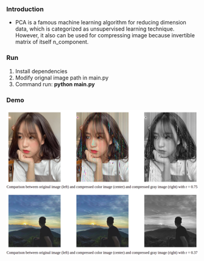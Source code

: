 ### Introduction
- PCA is a famous machine learning algorithm for reducing dimension data, which is categorized as unsupervised learning technique. However, it also can be used for compressing image because invertible matrix of itself n_component.

### Run
1. Install dependencies
2. Modify orignal image path in main.py
3. Command run: <b>python main.py</b>

### Demo
<p align="center">
    <img src="/images/comparison.png">
